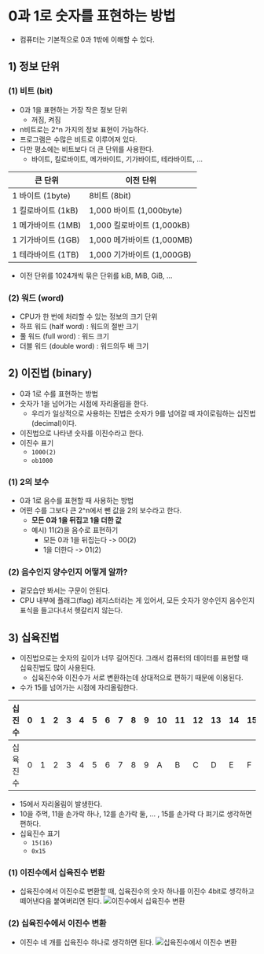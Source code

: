 # 0과 1로 숫자를 표현하는 방법
- 컴퓨터는 기본적으로 0과 1밖에 이해할 수 있다.

## 1) 정보 단위
### (1) 비트 (bit)
- 0과 1을 표현하는 가장 작은 정보 단위
	- 꺼짐, 켜짐
- n비트로는 2^n 가지의 정보 표현이 가능하다.
- 프로그램은 수많은 비트로 이루어져 있다.
- 다만 평소에는 비트보다 더 큰 단위를 사용한다.
	- 바이트, 킬로바이트, 메가바이트, 기가바이트, 테라바이트, ...

|큰 단위|이전 단위|
|-|-|
|1 바이트 (1byte)|8비트 (8bit)|
|1 킬로바이트 (1kB)|1,000 바이트 (1,000byte)|
|1 메가바이트 (1MB)|1,000 킬로바이트 (1,000kB)|
|1 기가바이트 (1GB)|1,000 메가바이트 (1,000MB)|
|1 테라바이트 (1TB)|1,000 기가바이트 (1,000GB)|
- 이전 단위를 1024개씩 묶은 단위를 kiB, MiB, GiB, ...

### (2) 워드 (word)
- CPU가 한 번에 처리할 수 있는 정보의 크기 단위
- 하프 워드 (half word) : 워드의 절반 크기
- 풀 워드 (full word) : 워드 크기
- 더블 워드 (double word) : 워드의두 배 크기


## 2) 이진법 (binary)
- 0과 1로 수를 표현하는 방법
- 숫자가 1을 넘어가는 시점에 자리올림을 한다.
	- 우리가 일상적으로 사용하는 진법은 숫자가 9를 넘어갈 때 자이로림하는 십진법(decimal)이다.
- 이진법으로 나타낸 숫자를 이진수라고 한다.
- 이진수 표기
	- `1000(2)`
	- `ob1000`

### (1) 2의 보수
- 0과 1로 음수를 표현할 때 사용하는 방법
- 어떤 수를 그보다 큰 2^n에서 뺀 값을 2의 보수라고 한다.
	- **모든 0과 1을 뒤집고 1을 더한 값**
	- 예시) 11(2)을 음수로 표현하기
		- 모든 0과 1을 뒤집는다 -> 00(2)
		- 1을 더한다 -> 01(2)

### (2) 음수인지 양수인지 어떻게 알까?
- 겉모습만 봐서는 구문이 안된다.
- CPU 내부에 플래그(flag) 레지스터라는 게 있어서, 모든 숫자가 양수인지 음수인지 표식을 들고다녀서 헷갈리지 않는다.


## 3) 십육진법
- 이진법으로는 숫자의 길이가 너무 길어진다. 그래서 컴퓨터의 데이터를 표현할 때 십육진법도 많이 사용된다.
	- 십육진수와 이진수가 서로 변환하는데 상대적으로 편하기 때문에 이용된다.
- 수가 15를 넘어가는 시점에 자리올림한다.

|십진수|0|1|2|3|4|5|6|7|8|9|10|11|12|13|14|15|16|17|...|
|--|--|--|--|--|--|--|--|--|--|--|--|--|--|--|--|--|--|--|--|
|십육진수|0|1|2|3|4|5|6|7|8|9|A|B|C|D|E|F|10|11|...|
- 15에서 자리올림이 발생한다.
- 10을 주먹, 11을 손가락 하나, 12를 손가락 둘, ... , 15를 손가락 다 펴기로 생각하면 편하다.
- 십육진수 표기
	- `15(16)`
	- `0x15`

### (1) 이진수에서 십육진수 변환
- 십육진수에서 이진수로 변환할 때, 십육진수의 숫자 하나를 이진수 4bit로 생각하고 떼어낸다음 붙여버리면 된다.
![이진수에서 십육진수 변환](/media/Computer%20Science/개념%20강의%20정리/강민철/개발자를%20위한%20컴퓨터%20공학%201,%20혼자%20공부하는%20컴퓨터구조%20+%20운영체제/2.%20데이터/이진수에서%20십육진수%20변환.svg)

### (2) 십육진수에서 이진수 변환
- 이진수 네 개를 십육진수 하나로 생각하면 된다.
![십육진수에서 이진수 변환](/media/Computer%20Science/개념%20강의%20정리/강민철/개발자를%20위한%20컴퓨터%20공학%201,%20혼자%20공부하는%20컴퓨터구조%20+%20운영체제/2.%20데이터/십육진수에서%20이진수%20변환.svg)

